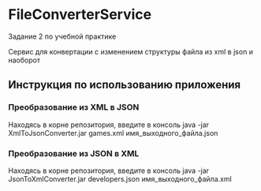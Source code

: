# FileConverterService
Задание 2 по учебной практике

Сервис для конвертации с изменением структуры файла из xml в json и наоборот

## Инструкция по использованию приложения
### Преобразование из XML в JSON
Находясь в корне репозитория, введите в консоль java -jar XmlToJsonConverter.jar games.xml имя_выходного_файла.json
### Преобразование из JSON в XML
Находясь в корне репозитория, введите в консоль java -jar JsonToXmlConverter.jar developers.json имя_выходного_файла.xml
